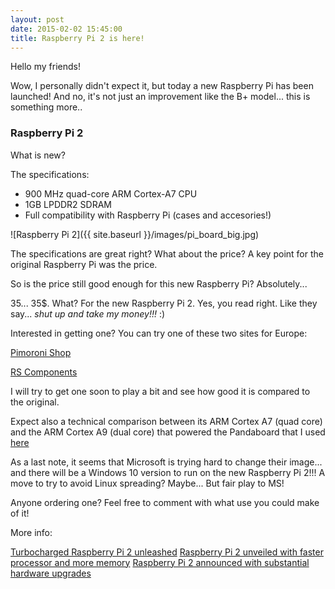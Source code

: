 ```yaml
---
layout: post
date: 2015-02-02 15:45:00
title: Raspberry Pi 2 is here!
---
```


Hello my friends!

Wow, I personally didn't expect it, but today a new Raspberry Pi has been launched!
And no, it's not just an improvement like the B+ model... this is something more..

### Raspberry Pi 2

What is new?

The specifications:

- 900 MHz quad-core ARM Cortex-A7 CPU 
- 1GB LPDDR2 SDRAM
- Full compatibility with Raspberry Pi (cases and accesories!)

![Raspberry Pi 2]({{ site.baseurl }}/images/pi_board_big.jpg)

The specifications are great right? What about the price?
A key point for the original Raspberry Pi was the price. 
 
So is the price still good enough for this new Raspberry Pi? Absolutely...

35... 35$. What? For the new Raspberry Pi 2. Yes, you read right. 
Like they say... *shut up and take my money!!!* :)

Interested in getting one? You can try one of these two sites for Europe:

[Pimoroni Shop](http://shop.pimoroni.com/products/raspberry-pi-2-with-pibow)

[RS Components](http://uk.rs-online.com/web/p/processor-microcontroller-development-kits/832-6274/)

I will try to get one soon to play a bit and see how good it is compared to the original.

Expect also a technical comparison between its ARM Cortex A7 (quad core) and the ARM Cortex A9 (dual core) that powered the Pandaboard that I used [here](http://sisteming.github.io/2012/02/20/low-power-techniques-in-multicore-systems-based-in-arm-architecture-part-iii/)

As a last note, it seems that Microsoft is trying hard to change their image... and there will be a Windows 10 version to run on the new Raspberry Pi 2!!! A move to try to avoid Linux spreading? Maybe... But fair play to MS!

Anyone ordering one? Feel free to comment with what use you could make of it!


More info:

[Turbocharged Raspberry Pi 2 unleashed](http://www.theregister.co.uk/2015/02/02/raspberry_pi_model_2/)
[Raspberry Pi 2 unveiled with faster processor and more memory](http://www.bbc.co.uk/news/technology-31088908)
[Raspberry Pi 2 announced with substantial hardware upgrades](http://www.engadget.com/2015/02/02/raspberry-pi-2/)

